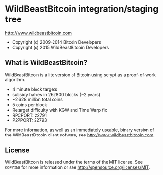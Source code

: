 WildBeastBitcoin integration/staging tree
================================

http://www.wildbeastbitcoin.com

 - Copyright (c) 2009-2014 Bitcoin Developers
 - Copyright (c) 2015 WildBeastBitcoin Developers

What is WildBeastBitcoin?
----------------

WildBeastBitcoin is a lite version of Bitcoin using scrypt as a proof-of-work algorithm.
 - 4 minute block targets
 - subsidy halves in 262800 blocks (~2 years)
 - ~2.628 million total coins
 - 5 coins per block
 - Retarget difficulty with KGW and Time Warp fix
 - RPCPORT: 22791
 - P2PPORT: 22793

For more information, as well as an immediately useable, binary version of
the WildBeastBitcoin client sofware, see http://www.wildbeastbitcoin.com.

License
-------

WildBeastBitcoin is released under the terms of the MIT license. See `COPYING` for more
information or see http://opensource.org/licenses/MIT.
